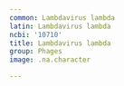 ```yaml
---
common: Lambdavirus lambda
latin: Lambdavirus lambda
ncbi: '10710'
title: Lambdavirus lambda
group: Phages
image: .na.character

---
```

